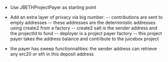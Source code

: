 - Use JBETHProjectPayer as starting point

- Add an extra layer of privacy via big number:
-- contributions are sent to empty addresses
-- these addresses are the deterministic addresses using create2 from a factory
-- create2 salt is the sender address and the projectId to fund
-- deployer is a project payer factory
-- this project payer takes the address balance and contribute to the juicebox project

- the payer has sweep functionnalities: the sender address can retrieve any erc20 or eth in this deposit address